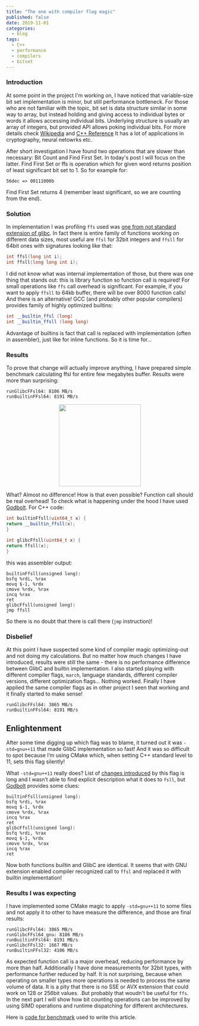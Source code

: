 ```yaml
---
title: "The one with compiler flag magic"
published: false
date: 2019-11-01
categories:
  - blog
tags:
  - C++
  - performance
  - compilers
  - bitset
---
```


### Introduction
At some point in the project I'm working on, I have noticed that variable-size bit set implementation is minor, but still performance bottleneck. For those who are not familiar with the topic, bit set is data structure similar in some way to array, but instead holding and giving access to individual bytes or words it allows accessing individual bits. Underlying structure is usually an array of integers, but provided API allows poking individual bits. For more details check [Wikipedia](https://en.wikipedia.org/wiki/Bit_array) and [C++ Reference](https://en.cppreference.com/w/cpp/utility/bitset) It has a lot of applications in cryptography, neural netowrks etc.

After short investigation I have found two operations that are slower than necessary: Bit Count and Find First Set. In today's post I will focus on the latter. Find First Set or ffs is operation which for given word returns position of least significant bit set to 1. So for example for:
```
56dec => 00111000b
```
Find First Set returns 4 (remember least significant, so we are counting from the end).

### Solution
In implementation I was profiling `ffs` used was [one from not standard extension of glibc](http://man7.org/linux/man-pages/man3/ffs.3.html). In fact there is entire family of functions working on different data sizes, most useful are `ffsl` for 32bit integers and `ffsll` for 64bit ones with signatures looking like that:
```cpp
int ffsl(long int i);
int ffsll(long long int i);
```
I did not know what was internal implementation of those, but there was one thing that stands out: this is library function so function call is required! For small operations like `ffs` call overhead is significant. For example, if you want to apply `ffsll` to 64kb buffer, there will be over 8000 function calls! And there is an alternative! GCC (and probably other popular compilers) provides family of highly optimized builtins:
```cpp
int __builtin_ffsl (long)
int __builtin_ffsll (long long)
```
Advantage of builtins is fact that call is replaced with implementation (often in assembler), just like for inline functions. So it is time for…

### Results
To prove that change will actually improve anything, I have prepared simple benchmark calculating ffsl for entire few megabytes buffer. Results were more than surprising:
```
runGlibcFFsl64: 8106 MB/s
runBuiltinFFsl64: 8191 MB/s

```
<p align="center">
<img src="/assets/images/mindblown.gif" width="220">
</p>

What? Almost no difference! How is that even possible? Function call should be real overhead! To check what is happening under the hood I have used [Godbolt](https://godbolt.org/).
For C++ code:
```cpp
int builtinFfsll(uint64_t x) {
return __builtin_ffsll(x);
}
 
int glibcFfsll(uint64_t x) {
return ffsll(x);
}
```

this was assembler output:
```assembly
builtinFfsll(unsigned long):
bsfq %rdi, %rax
movq $-1, %rdx
cmove %rdx, %rax
incq %rax
ret
glibcFfsll(unsigned long):
jmp ffsll
```
So there is no doubt that there is call there (`jmp` instruction)! 

### Disbelief
At this point I have suspected some kind of compiler magic optimizing-out and not doing my calculations. But no matter how much changes I have introduced, results were still the same - there is no performance difference between GlibC and builtin implementation. I also started playing with different compiler flags, `march`, language standards, different compiler versions, different optimization flags… Nothing worked. Finally I have applied the same compiler flags as in other project I seen that working and it finally started to make sense! 
```
runGlibcFFsl64: 3865 MB/s
runBuiltinFFsl64: 8191 MB/s
```
## Enlightenment
After some time digging up which flag was to blame, it turned out it was `-std=gnu++11` that made GlibC implementation so fast! And it was so difficult to spot because I’m using CMake which, when setting C++ standard level to 11, sets this flag silently!

What `-std=gnu++11` really does? List of [changes introduced](https://gcc.gnu.org/onlinedocs/gcc/C-Extensions.html) by this flag is long and I wasn’t able to find explicit description what it does to `fsll`, but [Godbolt](https://godbolt.org/) provides some clues:
```assembly
builtinFfsll(unsigned long):
bsfq %rdi, %rax
movq $-1, %rdx
cmove %rdx, %rax
incq %rax
ret
glibcFfsll(unsigned long):
bsfq %rdi, %rax
movq $-1, %rdx
cmove %rdx, %rax
incq %rax
ret
```
Now both functions builtin and GlibC are identical. It seems that with GNU extension enabled compiler recognized call to `ffsl` and replaced it with builtin implementation!

### Results I was expecting
I have implemented some CMake magic to apply `-std=gnu++11` to some files and not apply it to other to have measure the difference, and those are final results:
```
runGlibcFFsl64: 3865 MB/s
runGlibcFFsl64_gnu: 8106 MB/s
runBuiltinFFsl64: 8191 MB/s
runGlibcFFsl32: 1667 MB/s
runBuiltinFFsl32: 4106 MB/s
```
As expected function call is a major overhead, reducing performance by more than half. Additionally I have done measurements for 32bit types, with performance further reduced by half. It is not surprising, because when operating on smaller types more operations is needed to process the same volume of data. It is a pity that there is no SSE or AVX extension that could work on 128 or 256bit values. .But probably that woudn't be useful for `ffs`. In the next part I will show how bit counting operations can be improved by using SIMD operations and runtime dispatching for different architectures.

Here is [code for benchmark](https://github.com/vanklompf/BlogSrc/tree/master/BitSet) used to write this article.
